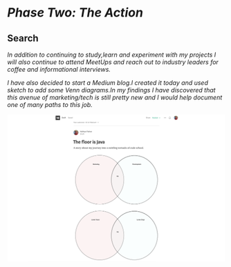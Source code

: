 # _Phase Two: The Action_

## Search

_In addition to continuing to study,learn and experiment with my projects I will also continue to attend MeetUps and reach out to industry leaders for coffee and informational interviews._

_I have also decided to start a Medium blog.I created it today and used sketch to add some Venn diagrams.In my findings I have discovered that this avenue of marketing/tech is still pretty new and I would help document one of many paths to this job._

![Blog](./images/blog.png)
